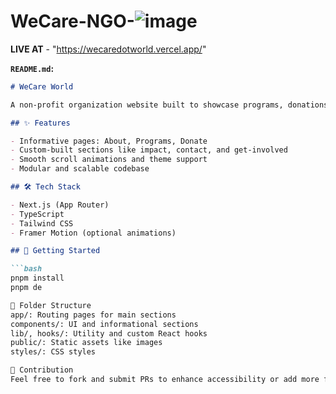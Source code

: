 # WeCare-NGO-![image](https://github.com/user-attachments/assets/f6d1e744-6935-4672-b988-7e97c9df97bf)


**LIVE AT** - "https://wecaredotworld.vercel.app/"

**`README.md`:**

```markdown
# WeCare World

A non-profit organization website built to showcase programs, donations, and impactful initiatives. Beautifully crafted using Next.js and Tailwind CSS.

## ✨ Features

- Informative pages: About, Programs, Donate
- Custom-built sections like impact, contact, and get-involved
- Smooth scroll animations and theme support
- Modular and scalable codebase

## 🛠️ Tech Stack

- Next.js (App Router)
- TypeScript
- Tailwind CSS
- Framer Motion (optional animations)

## 🚀 Getting Started

```bash
pnpm install
pnpm de

📁 Folder Structure
app/: Routing pages for main sections
components/: UI and informational sections
lib/, hooks/: Utility and custom React hooks
public/: Static assets like images
styles/: CSS styles

🙌 Contribution
Feel free to fork and submit PRs to enhance accessibility or add more features.
